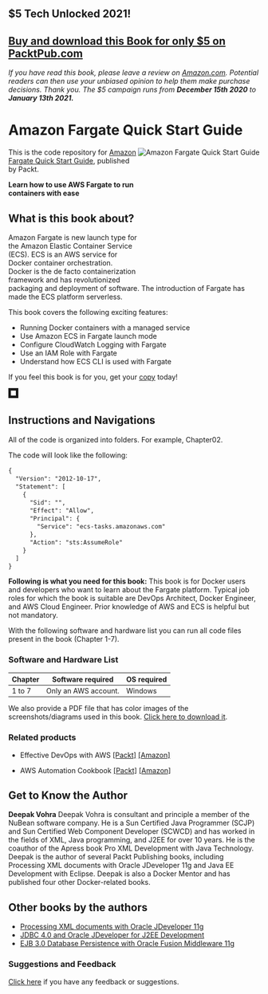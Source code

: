 ## $5 Tech Unlocked 2021!
[Buy and download this Book for only $5 on PacktPub.com](https://www.packtpub.com/product/amazon-fargate-quick-start-guide/9781789345018)
-----
*If you have read this book, please leave a review on [Amazon.com](https://www.amazon.com/gp/product/1789345014).     Potential readers can then use your unbiased opinion to help them make purchase decisions. Thank you. The $5 campaign         runs from __December 15th 2020__ to __January 13th 2021.__*

# Amazon Fargate Quick Start Guide

<a href="https://www.packtpub.com/virtualization-and-cloud/amazon-fargate-quick-start-guide?utm_source=github&utm_medium=repository&utm_campaign=9781789345018"><img src="https://d1ldz4te4covpm.cloudfront.net/sites/default/files/imagecache/ppv4_main_book_cover/B11157_MockupCover.png" alt="Amazon Fargate Quick Start Guide" height="256px" align="right"></a>

This is the code repository for [Amazon Fargate Quick Start Guide](https://www.packtpub.com/virtualization-and-cloud/amazon-fargate-quick-start-guide?utm_source=github&utm_medium=repository&utm_campaign=9781789345018), published by Packt.

**Learn how to use AWS Fargate to run containers with ease**

## What is this book about?
Amazon Fargate is new launch type for the Amazon Elastic Container Service (ECS). ECS is an AWS service for Docker container orchestration. Docker is the de facto containerization framework and has revolutionized packaging and deployment of software. The introduction of Fargate has made the ECS platform serverless.

This book covers the following exciting features: 
* Running Docker containers with a managed service
* Use Amazon ECS in Fargate launch mode
* Configure CloudWatch Logging with Fargate
* Use an IAM Role with Fargate
* Understand how ECS CLI is used with Fargate

If you feel this book is for you, get your [copy](https://www.amazon.com/dp/1789345014) today!

<a href="https://www.packtpub.com/?utm_source=github&utm_medium=banner&utm_campaign=GitHubBanner"><img src="https://raw.githubusercontent.com/PacktPublishing/GitHub/master/GitHub.png" 
alt="https://www.packtpub.com/" border="5" /></a>


## Instructions and Navigations
All of the code is organized into folders. For example, Chapter02.

The code will look like the following:
```
{
  "Version": "2012-10-17",
  "Statement": [
    {
      "Sid": "",
      "Effect": "Allow",
      "Principal": {
        "Service": "ecs-tasks.amazonaws.com"
      },
      "Action": "sts:AssumeRole"
    }
  ]
}
```

**Following is what you need for this book:**
This book is for Docker users and developers who want to learn about the Fargate platform. Typical job roles for which the book is suitable are DevOps Architect, Docker Engineer, and AWS Cloud Engineer. Prior knowledge of AWS and ECS is helpful but not mandatory.

With the following software and hardware list you can run all code files present in the book (Chapter 1-7).

### Software and Hardware List

| Chapter  | Software required                   | OS required                        |
| -------- | ------------------------------------| -----------------------------------|
| 1 to 7   | Only an AWS account.                | Windows                            |



We also provide a PDF file that has color images of the screenshots/diagrams used in this book. [Click here to download it](http://www.packtpub.com/sites/default/files/downloads/AmazonFargateQuickStartGuide_ColorImages.pdf).

### Related products
* Effective DevOps with AWS [[Packt]](https://www.packtpub.com/application-development/effective-devops-aws?utm_source=github&utm_medium=repository&utm_campaign=9781786466815) [[Amazon]](https://www.amazon.com/dp/1786466813)

* AWS Automation Cookbook [[Packt]](https://www.packtpub.com/virtualization-and-cloud/aws-automation-cookbook?utm_source=github&utm_medium=repository&utm_campaign=9781788394925) [[Amazon]](https://www.amazon.com/dp/1788394925)

## Get to Know the Author
**Deepak Vohra**
Deepak Vohra is consultant and principle a member of the NuBean software company. He is a Sun Certified Java Programmer (SCJP) and Sun Certified Web Component Developer (SCWCD) and has worked in the fields of XML, Java programming, and J2EE for over 10 years. He is the coauthor of the Apress book Pro XML Development with Java Technology. Deepak is the author of several Packt Publishing books, including Processing XML documents with Oracle JDeveloper 11g and Java EE Development with Eclipse. Deepak is also a Docker Mentor and has published four other Docker-related books.

## Other books by the authors
* [Processing XML documents with Oracle JDeveloper 11g](https://www.packtpub.com/application-development/processing-xml-documents-oracle-jdeveloper-11g?utm_source=github&utm_medium=repository&utm_campaign=9781847196668)
* [JDBC 4.0 and Oracle JDeveloper for J2EE Development](https://www.packtpub.com/application-development/jdbc-40-and-oracle-jdeveloper-j2ee-development?utm_source=github&utm_medium=repository&utm_campaign=9781847194305)
* [EJB 3.0 Database Persistence with Oracle Fusion Middleware 11g](https://www.packtpub.com/big-data-and-business-intelligence/ejb-30-database-persistence-oracle-fusion-middleware-11g?utm_source=github&utm_medium=repository&utm_campaign=9781849681568)

### Suggestions and Feedback
[Click here](https://docs.google.com/forms/d/e/1FAIpQLSdy7dATC6QmEL81FIUuymZ0Wy9vH1jHkvpY57OiMeKGqib_Ow/viewform) if you have any feedback or suggestions.
